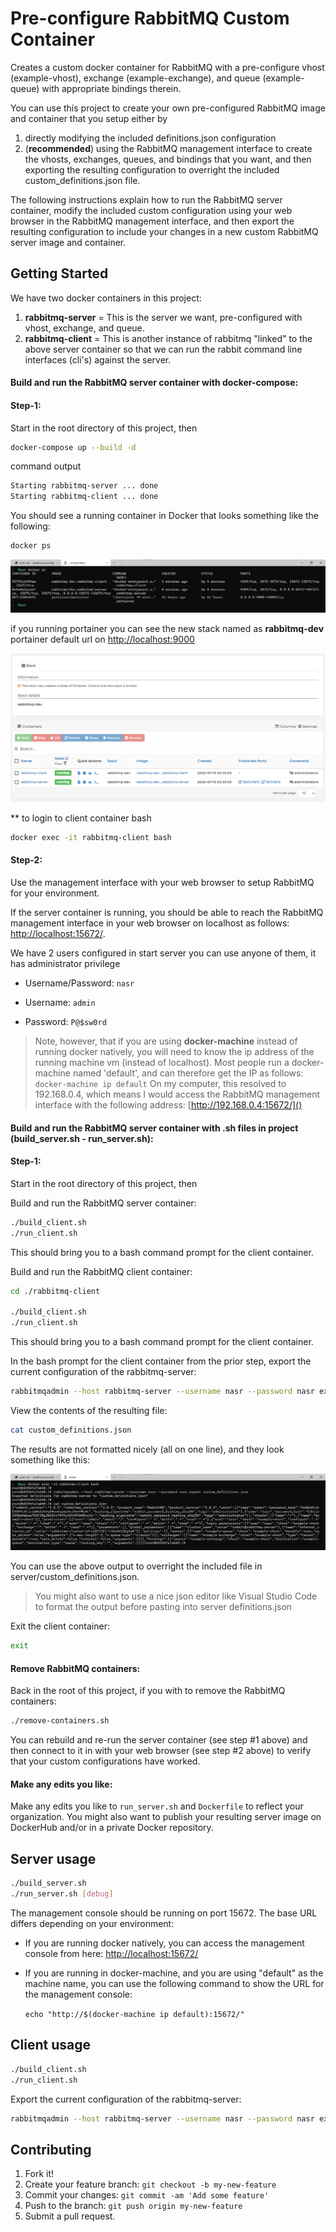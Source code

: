 # Pre-configure RabbitMQ Custom Container

Creates a custom docker container for RabbitMQ with a pre-configure vhost (example-vhost), exchange (example-exchange), and queue (example-queue) with appropriate bindings therein.

You can use this project to create your own pre-configured RabbitMQ image and container that you setup either by

1. directly modifying the included definitions.json configuration
2. (**recommended**) using the RabbitMQ management interface to create the vhosts, exchanges, queues, and bindings that you want, and then exporting the resulting configuration to overright the included custom_definitions.json file.

The following instructions explain how to run the RabbitMQ server container, modify the included custom configuration using your web browser in the RabbitMQ management interface, and then export the resulting configuration to include your changes in a new custom RabbitMQ server image and container.


## Getting Started

We have two docker containers in this project:

1. **rabbitmq-server** = This is the server we want, pre-configured with vhost, exchange, and queue.
2. **rabbitmq-client** = This is another instance of rabbitmq "linked" to the above server container so that we can run the rabbit command line interfaces (cli's) against the server.

#### Build and run the RabbitMQ server container with docker-compose:

#### Step-1:

Start in the root directory of this project, then

```bash
docker-compose up --build -d
```

command output
```bash
Starting rabbitmq-server ... done
Starting rabbitmq-client ... done
```

You should see a running container in Docker that looks something like the following:


```bash
docker ps
```

 <img src="https://github.com/nasraldin/rabbitmq-preconfigure-container/blob/master/img/rabbitmq-dev-ps.png" />

if you running portainer you can see the new stack named as **rabbitmq-dev**
 portainer default url on [http://localhost:9000](http://localhost:9000/#/stacks/rabbitmq-dev?type=2&external=true)
 
 <img src="https://github.com/nasraldin/rabbitmq-preconfigure-container/blob/master/img/rabbitmq-dev-stack.png" />

** to login to client container bash

```bash
docker exec -it rabbitmq-client bash
```

#### Step-2:

Use the management interface with your web browser to setup RabbitMQ for your environment.

If the server container is running, you should be able to reach the RabbitMQ management interface in your web browser on localhost as follows: [http://localhost:15672/]().

We have 2 users configured in start server you can use anyone of them, it has administrator privilege

* Username/Password: `nasr`

* Username: `admin`
* Password: `P@$sw0rd`

> Note, however, that if you are using **docker-machine** instead of running docker natively, you will need to know the ip address of the running machine vm (instead of localhost). Most people run a docker-machine named 'default', and can therefore get the IP as follows:
>  ```docker-machine ip default```
> On my computer, this resolved to 192.168.0.4, which means I would access the RabbitMQ management interface with the following address: [http://192.168.0.4:15672/]()


#### Build and run the RabbitMQ server container with .sh files in project (build_server.sh - run_server.sh):

#### Step-1:

Start in the root directory of this project, then

Build and run the RabbitMQ server container:

```bash
./build_client.sh
./run_client.sh
```
This should bring you to a bash command prompt for the client container.

Build and run the RabbitMQ client container:

```bash
cd ./rabbitmq-client

./build_client.sh
./run_client.sh
```

This should bring you to a bash command prompt for the client container.

In the bash prompt for the client container from the prior step, export the current configuration of the rabbitmq-server:

```bash
rabbitmqadmin --host rabbitmq-server --username nasr --password nasr export custom_definitions.json
```

View the contents of the resulting file:

```bash
cat custom_definitions.json
```

The results are not formatted nicely (all on one line), and they look something like this:

 <img src="https://github.com/nasraldin/rabbitmq-preconfigure-container/blob/master/img/rabbitmq-dev-config.png" />

You can use the above output to overright the included file in server/custom_definitions.json. 
> You might also want to use a nice json editor like Visual Studio Code to format the output before pasting into server definitions.json

Exit the client container:

```bash
exit
```

#### Remove RabbitMQ containers:

Back in the root of this project, if you with to remove the RabbitMQ containers:

```bash
./remove-containers.sh
```

You can rebuild and re-run the server container (see step #1 above) and then connect to it in with your web browser (see step #2 above) to verify that your custom configurations have worked.

#### Make any edits you like:

Make any edits you like to ```run_server.sh``` and ```Dockerfile``` to reflect your organization. You might also want to publish your resulting server image on DockerHub and/or in a private Docker repository.

## Server usage

```bash
./build_server.sh
./run_server.sh [debug]
```
The management console should be running on port 15672. The base URL differs depending on your environment:

* If you are running docker natively, you can access the management console from here: [http://localhost:15672/](http://localhost:15672/)
* If you are running in docker-machine, and you are using "default" as the machine name, you can use the following command to show the URL for the management console:

   ```echo "http://$(docker-machine ip default):15672/"```

## Client usage

```bash
./build_client.sh
./run_client.sh
```

Export the current configuration of the rabbitmq-server:

```bash
rabbitmqadmin --host rabbitmq-server --username nasr --password nasr export custom_definitions.json
```

## Contributing

1. Fork it!
2. Create your feature branch: `git checkout -b my-new-feature`
3. Commit your changes: `git commit -am 'Add some feature'`
4. Push to the branch: `git push origin my-new-feature`
5. Submit a pull request.

